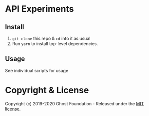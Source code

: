 # API Experiments

## Install

1. `git clone` this repo & `cd` into it as usual
2. Run `yarn` to install top-level dependencies.

## Usage

See individual scripts for usage

# Copyright & License

Copyright (c) 2019-2020 Ghost Foundation - Released under the [MIT license](LICENSE).
